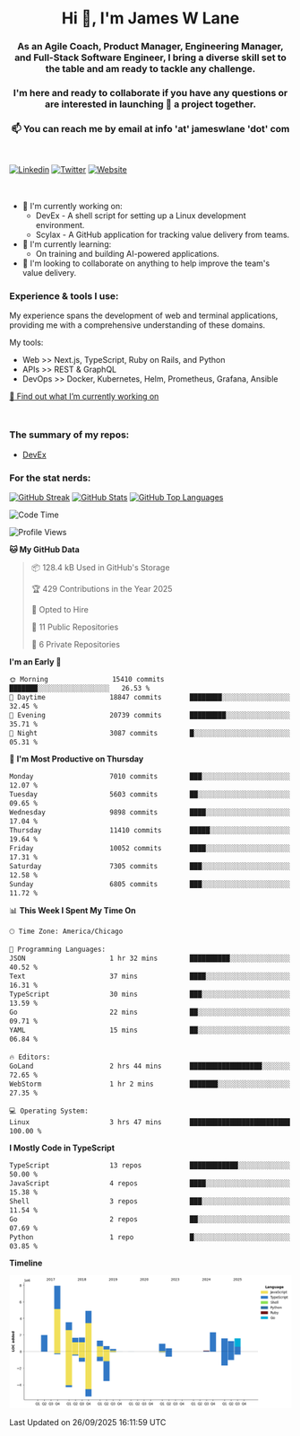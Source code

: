 <h1 align="center">Hi 👋, I'm James W Lane</h1>
<h3 align="center">As an Agile Coach, Product Manager, Engineering Manager, and Full-Stack Software Engineer, I bring a diverse skill set to the table and am ready to tackle any challenge.</h3>
<h3 align="center">I'm here and ready to collaborate if you have any questions or are interested in launching 🚀 a project together.</h3>

<div style="margin-top: 16px;" />

<h3 align="center">📫 You can reach me by email at info 'at' jameswlane 'dot' com</h3>

<div style="margin-top: 48px;" />

[![Linkedin](https://img.shields.io/badge/LinkedIn-0077B5?style=for-the-badge&logo=linkedin&logoColor=white)](https://www.linkedin.com/in/jameswlane/)
[![Twitter](https://img.shields.io/badge/Twitter-1DA1F2?style=for-the-badge&logo=twitter&logoColor=white)](https://x.com/jameswlane)
[![Website](https://img.shields.io/website?down_color=red&down_message=offline&style=for-the-badge&up_color=green&up_message=up&url=https%3A%2F%2Fwww.jameswlane.com)](https://www.jameswlane.com)

<div style="margin-top: 48px;" />

- 🔭 I'm currently working on:
  - DevEx - A shell script for setting up a Linux development environment.
  - Scylax - A GitHub application for tracking value delivery from teams.
- 🌱 I'm currently learning:
  - On training and building AI-powered applications.
- 👯 I'm looking to collaborate on anything to help improve the team's value delivery.

### Experience & tools I use:

My experience spans the development of web and terminal applications, providing me with a comprehensive understanding of these domains.

My tools:
- Web >> Next.js, TypeScript, Ruby on Rails, and Python
- APIs >> REST & GraphQL
- DevOps >> Docker, Kubernetes, Helm, Prometheus, Grafana, Ansible

[🔭 Find out what I’m currently working on](https://www.jameswlane.com/now)  

<div style="margin-top: 50px;"/>

### The summary of my repos:
- [DevEx](https://github.com/jameswlane/devex)  

### For the stat nerds:
[![GitHub Streak](https://github-readme-streak-stats.herokuapp.com?user=jameswlane&theme=tokyonight)](https://git.io/streak-stats)
[![GitHub Stats](https://github-readme-stats.vercel.app/api?username=jameswlane&show_icons=true&theme=tokyonight)](https://github-readme-stats.vercel.app)
[![GitHub Top Languages](https://github-readme-stats.vercel.app/api/top-langs?username=jameswlane&show_icons=true&locale=en&layout=compact&theme=tokyonight)](https://github-readme-stats.vercel.app)

<!--START_SECTION:waka-->
![Code Time](http://img.shields.io/badge/Code%20Time-700%20hrs%2016%20mins-blue)

![Profile Views](http://img.shields.io/badge/Profile%20Views-1-blue)

**🐱 My GitHub Data** 

> 📦 128.4 kB Used in GitHub's Storage 
 > 
> 🏆 429 Contributions in the Year 2025
 > 
> 💼 Opted to Hire
 > 
> 📜 11 Public Repositories 
 > 
> 🔑 6 Private Repositories 
 > 
**I'm an Early 🐤** 

```text
🌞 Morning                15410 commits       ███████░░░░░░░░░░░░░░░░░░   26.53 % 
🌆 Daytime                18847 commits       ████████░░░░░░░░░░░░░░░░░   32.45 % 
🌃 Evening                20739 commits       █████████░░░░░░░░░░░░░░░░   35.71 % 
🌙 Night                  3087 commits        █░░░░░░░░░░░░░░░░░░░░░░░░   05.31 % 
```
📅 **I'm Most Productive on Thursday** 

```text
Monday                   7010 commits        ███░░░░░░░░░░░░░░░░░░░░░░   12.07 % 
Tuesday                  5603 commits        ██░░░░░░░░░░░░░░░░░░░░░░░   09.65 % 
Wednesday                9898 commits        ████░░░░░░░░░░░░░░░░░░░░░   17.04 % 
Thursday                 11410 commits       █████░░░░░░░░░░░░░░░░░░░░   19.64 % 
Friday                   10052 commits       ████░░░░░░░░░░░░░░░░░░░░░   17.31 % 
Saturday                 7305 commits        ███░░░░░░░░░░░░░░░░░░░░░░   12.58 % 
Sunday                   6805 commits        ███░░░░░░░░░░░░░░░░░░░░░░   11.72 % 
```


📊 **This Week I Spent My Time On** 

```text
🕑︎ Time Zone: America/Chicago

💬 Programming Languages: 
JSON                     1 hr 32 mins        ██████████░░░░░░░░░░░░░░░   40.52 % 
Text                     37 mins             ████░░░░░░░░░░░░░░░░░░░░░   16.31 % 
TypeScript               30 mins             ███░░░░░░░░░░░░░░░░░░░░░░   13.59 % 
Go                       22 mins             ██░░░░░░░░░░░░░░░░░░░░░░░   09.71 % 
YAML                     15 mins             ██░░░░░░░░░░░░░░░░░░░░░░░   06.84 % 

🔥 Editors: 
GoLand                   2 hrs 44 mins       ██████████████████░░░░░░░   72.65 % 
WebStorm                 1 hr 2 mins         ███████░░░░░░░░░░░░░░░░░░   27.35 % 

💻 Operating System: 
Linux                    3 hrs 47 mins       █████████████████████████   100.00 % 
```

**I Mostly Code in TypeScript** 

```text
TypeScript               13 repos            ████████████░░░░░░░░░░░░░   50.00 % 
JavaScript               4 repos             ████░░░░░░░░░░░░░░░░░░░░░   15.38 % 
Shell                    3 repos             ███░░░░░░░░░░░░░░░░░░░░░░   11.54 % 
Go                       2 repos             ██░░░░░░░░░░░░░░░░░░░░░░░   07.69 % 
Python                   1 repo              █░░░░░░░░░░░░░░░░░░░░░░░░   03.85 % 
```



**Timeline**

![Lines of Code chart](https://raw.githubusercontent.com/jameswlane/jameswlane/main/assets/bar_graph.png)


 Last Updated on 26/09/2025 16:11:59 UTC
<!--END_SECTION:waka-->
